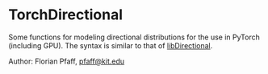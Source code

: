 # TorchDirectional
Some functions for modeling directional distributions for the use in PyTorch (including GPU). The syntax is similar to that of
[libDirectional](https://github.com/libDirectional/libDirectional).

Author: Florian Pfaff, pfaff@kit.edu
